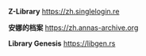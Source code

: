 **Z-Library** https://zh.singlelogin.re

**安娜的档案** https://zh.annas-archive.org

**Library Genesis** https://libgen.rs